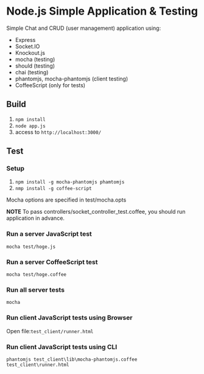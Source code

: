 Node.js Simple Application & Testing
================

Simple Chat and CRUD (user management) application using:

- Express
- Socket.IO
- Knockout.js
- mocha (testing)
- should (testing)
- chai (testing)
- phantomjs, mocha-phantomjs (client testing)
- CoffeeScript (only for tests)

## Build

1. ``npm install``
2. ``node app.js``
3. access to ``http://localhost:3000/``

## Test

### Setup

1. ``npm install -g mocha-phantomjs phamtomjs``
2. ``nmp install -g coffee-script``

Mocha options are specified in test/mocha.opts

**NOTE** To pass controllers/socket_controller_test.coffee, you should run application in advance.

### Run a server JavaScript test

```
mocha test/hoge.js
```

### Run a server CoffeeScript test

```
mocha test/hoge.coffee
```

### Run all server tests

```
mocha
```

### Run client JavaScript tests using Browser

Open file:`test_client/runner.html`

### Run client JavaScript tests using CLI

```
phantomjs test_client\lib\mocha-phantomjs.coffee test_client\runner.html
```
